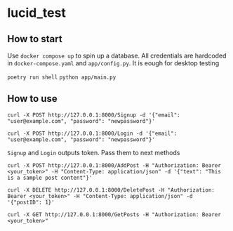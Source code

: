 # lucid_test


## How to start

Use `docker compose up` to spin up a database. All credentials are hardcoded in `docker-compose.yaml` and 
`app/config.py`. It is eough for desktop testing

`poetry run shell`
`python app/main.py`

## How to use

`curl -X POST http://127.0.0.1:8000/Signup -d '{"email": "user@example.com", "password": "newpassword"}'`

`curl -X POST http://127.0.0.1:8000/Login -d '{"email": "user@example.com", "password": "newpassword"}'`

`Signup` and `Login` outputs token. Pass them to next methods

`curl -X POST http://127.0.0.1:8000/AddPost -H "Authorization: Bearer <your_token>" -H "Content-Type: application/json" -d '{"text": "This is a sample post content"}'`

`curl -X DELETE http://127.0.0.1:8000/DeletePost -H "Authorization: Bearer <your_token>" -H "Content-Type: application/json" -d '{"postID": 1}'`

`curl -X GET http://127.0.0.1:8000/GetPosts -H "Authorization: Bearer <your_token>"`



